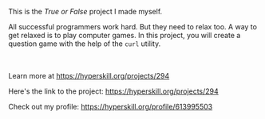 This is the *True or False* project I made myself.


<p>All successful programmers work hard. But they need to relax too. A way to get relaxed is to play computer games. In this project, you will create a question game with the help of the <code>curl</code> utility.</p><br/><br/>Learn more at <a href="https://hyperskill.org/projects/294?utm_source=ide&utm_medium=ide&utm_campaign=ide&utm_content=project-card">https://hyperskill.org/projects/294</a>

Here's the link to the project: https://hyperskill.org/projects/294

Check out my profile: https://hyperskill.org/profile/613995503